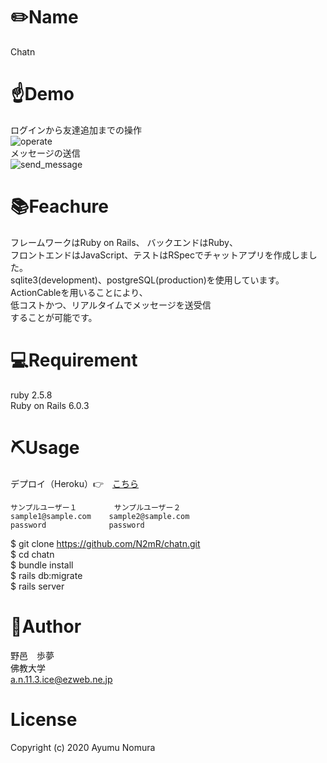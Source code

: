 # ✏️Name<br>
  
  Chatn<br>
  
# ☝️Demo<br>
  ログインから友達追加までの操作<br>
  ![operate](https://user-images.githubusercontent.com/65766343/100765452-db7bc000-343a-11eb-9904-c88ad93133a4.gif)<br>
  メッセージの送信<br>
  ![send_message](https://user-images.githubusercontent.com/65766343/100765866-55ac4480-343b-11eb-920d-1635a94faa67.gif)<br>
  
# 📚Feachure<br>
  
  フレームワークはRuby on Rails、 バックエンドはRuby、<br>
  フロントエンドはJavaScript、テストはRSpecでチャットアプリを作成しました。<br>
  sqlite3(development)、postgreSQL(production)を使用しています。<br>
  ActionCableを用いることにより、<br>
  低コストかつ、リアルタイムでメッセージを送受信<br>
  することが可能です。<br>
  
# 💻Requirement<br>

  ruby 2.5.8<br>
  Ruby on Rails 6.0.3<br>
  
# ⛏Usage<br>
  デプロイ（Heroku）👉　[こちら](https://intense-dawn-56700.herokuapp.com/login)<br>
  
    サンプルユーザー１　　　　　サンプルユーザー２
    sample1@sample.com    sample2@sample.com
    password              password
    
  $ git clone https://github.com/N2mR/chatn.git<br>
  $ cd chatn<br>
  $ bundle install<br>
  $ rails db:migrate<br>
  $ rails server<br>

# 💁‍Author<br>
  野邑　歩夢<br>
  佛教大学<br>
  a.n.11.3.ice@ezweb.ne.jp<br>

# License<br>
  Copyright (c) 2020 Ayumu Nomura<br>

  

